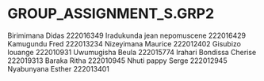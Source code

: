 # GROUP_ASSIGNMENT_S.GRP2
Birimimana Didas 222016349
Iradukunda jean nepomuscene 222016429
Kamugundu Fred 222013234
Nizeyimana Maurice 222012402
Gisubizo louange 222010931
Uwumugisha Beula 222015774
Irahari Bondissa Cherise 222019313
Baraka Ritha 222010945
Nhuti pappy Serge 222012945
Nyabunyana Esther 222013401
